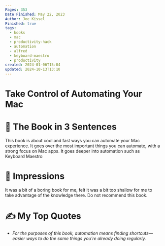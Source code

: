 ```yaml
---
Pages: 353
Date Finished: May 22, 2023
Author: Joe Kissel
Finished: true
tags:
  - books
  - mac
  - productivity-hack
  - automation
  - alfred
  - keyboard-maestro
  - productivity
created: 2024-01-06T15:04
updated: 2024-10-13T13:10
---
```

# Take Control of Automating Your Mac

# 🚀 The Book in 3 Sentences
This book is about cool and fast ways you can automate your Mac experience. It goes over the most important things you can automate, with a strong focus on Mac apps. It goes deeper into automation such as Keyboard Maestro

# 🎨 Impressions
It was a bit of a boring book for me, felt it was a bit too shallow for me to take advantage of the knowledge there. 
Do not recommend this book.

# ✍️ My Top  Quotes

- *For the purposes of this book, automation means finding shortcuts—easier ways to do the same things you’re already doing regularly.* 
 
